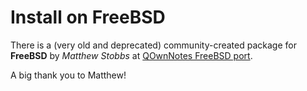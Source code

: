 # Install on FreeBSD

There is a (very old and deprecated) community-created package for **FreeBSD** by *Matthew Stobbs*
at [QOwnNotes FreeBSD port](https://svnweb.freebsd.org/ports/head/deskutils/qownnotes/).

A big thank you to Matthew!
